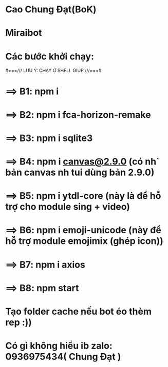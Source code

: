 # Cao Chung Đạt(BoK)
# Miraibot
# Các bước khởi chạy:
#===/// LƯU Ý: CHẠY Ở SHELL GIÚP ///===#
# ==> B1: npm i
# ==> B2: npm i fca-horizon-remake
# ==> B3: npm i sqlite3
# ==> B4: npm i canvas@2.9.0 (có nh` bản canvas nh tui dùng bản 2.9.0)
# ==> B5: npm i ytdl-core (này là để hỗ trợ cho module sing + video)
# ==> B6: npm i emoji-unicode (này để hỗ trợ module emojimix (ghép icon))
# ==> B7: npm i axios
# ==> B8: npm start
# Tạo folder cache nếu bot éo thèm rep :))
#
# Có gì không hiểu ib zalo: 0936975434( Chung Đạt )
#
